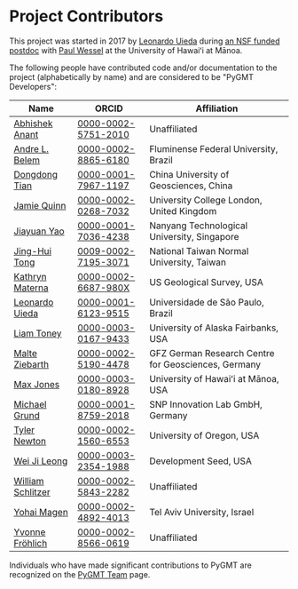 # Project Contributors

This project was started in 2017 by [Leonardo Uieda](https://www.leouieda.com)
during [an NSF funded postdoc](https://www.leouieda.com/blog/hawaii-gmt-postdoc)
with [Paul Wessel](https://en.wikipedia.org/wiki/Pål_Wessel) at the University of
Hawaiʻi at Mānoa.

The following people have contributed code and/or documentation to the project
(alphabetically by name) and are considered to be "PyGMT Developers":

| Name | ORCID | Affiliation |
|---|---|---|
| [Abhishek Anant](https://github.com/noturshek) | [0000-0002-5751-2010](https://orcid.org/0000-0002-5751-2010) | Unaffiliated |
| [Andre L. Belem](https://github.com/andrebelem) | [0000-0002-8865-6180](https://orcid.org/0000-0002-8865-6180) | Fluminense Federal University, Brazil |
| [Dongdong Tian](https://seisman.info/) | [0000-0001-7967-1197](https://orcid.org/0000-0001-7967-1197) | China University of Geosciences, China |
| [Jamie Quinn](https://jamiejquinn.com) | [0000-0002-0268-7032](https://orcid.org/0000-0002-0268-7032) | University College London, United Kingdom |
| [Jiayuan Yao](https://github.com/core-man) | [0000-0001-7036-4238](https://orcid.org/0000-0001-7036-4238) | Nanyang Technological University, Singapore |
| [Jing-Hui Tong](https://github.com/jhtong33) | [0009-0002-7195-3071](https://orcid.org/0009-0002-7195-3071) | National Taiwan Normal University, Taiwan |
| [Kathryn Materna](https://github.com/kmaterna) | [0000-0002-6687-980X](https://orcid.org/0000-0002-6687-980X) | US Geological Survey, USA |
| [Leonardo Uieda](https://www.leouieda.com/) | [0000-0001-6123-9515](https://orcid.org/0000-0001-6123-9515) | Universidade de São Paulo, Brazil |
| [Liam Toney](https://liam.earth/) | [0000-0003-0167-9433](https://orcid.org/0000-0003-0167-9433) | University of Alaska Fairbanks, USA |
| [Malte Ziebarth](https://github.com/mjziebarth) | [0000-0002-5190-4478](https://orcid.org/0000-0002-5190-4478) | GFZ German Research Centre for Geosciences, Germany |
| [Max Jones](https://github.com/maxrjones) | [0000-0003-0180-8928](https://orcid.org/0000-0003-0180-8928) | University of Hawaiʻi at Mānoa, USA |
| [Michael Grund](https://github.com/michaelgrund) | [0000-0001-8759-2018](https://orcid.org/0000-0001-8759-2018) | SNP Innovation Lab GmbH, Germany |
| [Tyler Newton](https://www.tnewton.com/) | [0000-0002-1560-6553](https://orcid.org/0000-0002-1560-6553) | University of Oregon, USA |
| [Wei Ji Leong](https://github.com/weiji14) | [0000-0003-2354-1988](https://orcid.org/0000-0003-2354-1988) | Development Seed, USA |
| [William Schlitzer](https://github.com/willschlitzer) | [0000-0002-5843-2282](https://orcid.org/0000-0002-5843-2282) | Unaffiliated |
| [Yohai Magen](https://github.com/yohaimagen) | [0000-0002-4892-4013](https://orcid.org/0000-0002-4892-4013) | Tel Aviv University, Israel |
| [Yvonne Fröhlich](https://github.com/yvonnefroehlich) | [0000-0002-8566-0619](https://orcid.org/0000-0002-8566-0619) | Unaffiliated |

Individuals who have made significant contributions to PyGMT are recognized on the
[PyGMT Team](https://www.pygmt.org/dev/team.html) page.
